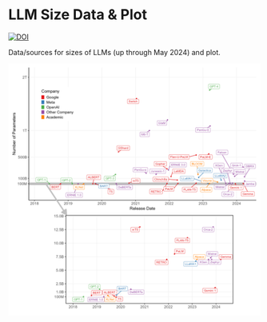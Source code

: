 # LLM Size Data & Plot

[![DOI](https://zenodo.org/badge/805989126.svg)](https://zenodo.org/doi/10.5281/zenodo.11310734)

 Data/sources for sizes of LLMs (up through May 2024) and plot.

 ![](https://github.com/bethanyhgardner/llm-size-plot/blob/main/llm_size_plot.png)
